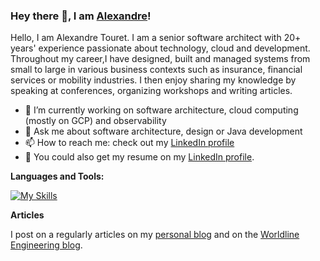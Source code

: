 ### Hey there 👋, I am [Alexandre](https://blog.touret.info/)! 

Hello, I am Alexandre Touret. 
I am a senior software architect with 20+ years' experience passionate about technology, cloud and development. 
Throughout my career,I have designed, built and managed systems from small to large in various business contexts such as insurance, financial services or mobility industries. I then enjoy sharing my knowledge by speaking at conferences, organizing workshops and writing articles.

- 🔭 I’m currently working on software architecture, cloud computing (mostly on GCP) and observability
- 💬 Ask me about software architecture, design or Java development
- 📫 How to reach me: check out my [LinkedIn profile](https://www.linkedin.com/in/atouret/)
- 📝 You could also get my resume on my [LinkedIn profile](https://www.linkedin.com/in/atouret/).

**Languages and Tools:** 

[![My Skills](https://skillicons.dev/icons?i=aws,gcp,java,spring,gitlab,github,opentelemetry,postgresql,kubernetes,docker,mongodb&perline=5)](https://skillicons.dev)

**Articles**

I post on a regularly articles on my [personal blog](https://blog.touret.info) and on the [Worldline Engineering blog](https://blog.worldline.tech/).

